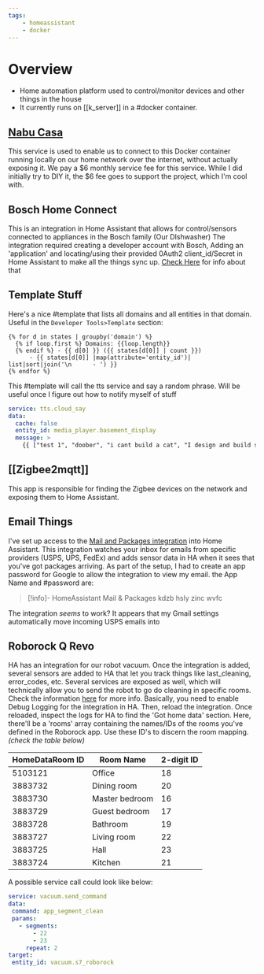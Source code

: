 ```yaml
---
tags:
    - homeassistant
    - docker
---
```

# Overview
- Home automation platform used to control/monitor devices and other things in the house
- It currently runs on [[k_server]] in a #docker container.
## [Nabu Casa](https://www.nabucasa.com/)
This service is used to enable us to connect to this Docker container running locally on our home network over the internet, without actually exposing it.  We pay a $6 monthly service fee for this service.  While I did initially try to DIY it, the $6 fee goes to support the project, which I'm cool with.

## Bosch Home Connect
This is an integration in Home Assistant that allows for control/sensors connected to appliances in the Bosch family (Our DIshwasher)
The integration required creating a developer account with Bosch, Adding an 'application' and locating/using their provided 0Auth2 client_id/Secret in Home Assistant to make all the things sync up. [Check Here](https://developer.home-connect.com/) for info about that

## Template Stuff 
Here's a nice #template that lists all domains and all entities in that domain.
Useful in the `Developer Tools>Template` section:
```jinja
{% for d in states | groupby('domain') %}
  {% if loop.first %} Domains: {{loop.length}}
  {% endif %} - {{ d[0] }} ({{ states[d[0]] | count }})
      - {{ states[d[0]] |map(attribute='entity_id')| list|sort|join('\n      - ') }}
{% endfor %}
```

This #template will call the tts service and say a random phrase.  Will be useful once I figure out how to notify myself of stuff
```yaml
service: tts.cloud_say
data:
  cache: false
  entity_id: media_player.basement_display
  message: >
    {{ ["test 1", "doober", "i cant build a cat", "I design and build shrubberies", "someone has beaten a giant here"] | random }}

```
## [[Zigbee2mqtt]]
This app is responsible for finding the Zigbee devices on the network and exposing them to Home Assistant.



## Email Things
I've set up access to the [Mail and Packages integration](https://github.com/moralmunky/Home-Assistant-Mail-And-Packages/wiki/Configuration-and-Email-Settings) into Home Assistant.  This integration watches your inbox for emails from specific providers (USPS, UPS, FedEx) and adds sensor data in HA when it sees that you've got packages arriving.
As part of the setup, I had to create an app password for Google to allow the integration to view my email.  the App Name and #password are:
> [!info]- HomeAssistant Mail & Packages
> kdzb hsly zinc wvfc

The integration _seems_ to work?  It appears that my Gmail settings automatically move incoming USPS emails into 


## Roborock Q Revo
HA has an integration for our robot vacuum.  Once the integration is added, several sensors are added to HA that let you track things like last_cleaning, error_codes, etc.
Several services are exposed as well, which will technically allow you to send the robot to go do cleaning in specific rooms.  Check the information [here](https://www.home-assistant.io/integrations/roborock/) for more info.
Basically, you need to enable Debug Logging for the integration in HA.  Then, reload the integration.  Once reloaded, inspect the logs for HA to find the 'Got home data' section.  Here, there'll be a 'rooms' array containing the names/IDs of the rooms you've defined in the Roborock app.
Use these ID's to discern the room mapping. _(check the table below)_

| HomeDataRoom ID | Room Name      | 2-digit ID |
| --------------- | -------------- | ---------- |
| 5103121         | Office         | 18         |
| 3883732         | Dining room    | 20         |
| 3883730         | Master bedroom | 16         |
| 3883729         | Guest bedroom  | 17         |
| 3883728         | Bathroom       | 19         |
| 3883727         | Living room    | 22         |
| 3883725         | Hall           | 23         |
| 3883724         | Kitchen        | 21         |
 A possible service call could look like below:
 ```yaml
service: vacuum.send_command
data:
  command: app_segment_clean
  params:
    - segments:
        - 22
        - 23
      repeat: 2
target:
  entity_id: vacuum.s7_roborock
```